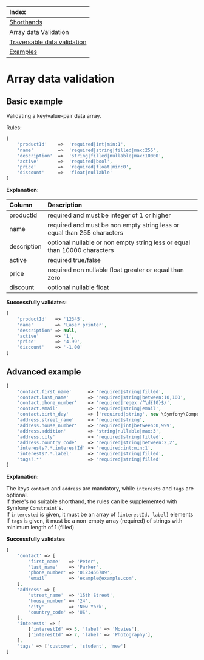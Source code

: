 | Index                                              |
|:-------------------------------------------------- |
| [Shorthands](available-shorthands.md)              |
| Array data Validation                              |
| [Traversable data validation](traversable-data.md) |
| [Examples](examples.md)                            |  

# Array data validation

## Basic example

Validating a key/value-pair data array.

Rules:
```php
[
    'productId'    =>  'required|int|min:1',                          
    'name'         =>  'required|string|filled|max:255',             
    'description'  =>  'string|filled|nullable|max:10000',           
    'active'       =>  'required|bool',
    'price'        =>  'required|float|min:0',
    'discount'     =>  'float|nullable'     
]
```

**Explanation:**

| Column       | Description                                                               |
|:-------------|:------------------------------------------------------------------------- |
| productId    | required and must be integer of 1 or higher                               |
| name         | required and must be non empty string less or equal than 255 characters   |
| description  | optional nullable or non empty string less or equal than 10000 characters |
| active       | required true/false                                                       |
| price        | required non nullable float greater or equal than zero                    |
| discount     | optional nullable float                                                   |

**Successfully validates:**
```php
[
    'productId'   => '12345',
    'name'        => 'Laser printer',
    'description' => null,
    'active'      => '1',
    'price'       => '4.99',
    'discount'    => '-1.00'
]
```

## Advanced example
```php
[
    'contact.first_name'      => 'required|string|filled',
    'contact.last_name'       => 'required|string|between:10,100',
    'contact.phone_number'    => 'required|regex:/^\d{10}$/',
    'contact.email'           => 'required|string|email', 
    'contact.birth_day'       => ['required|string', new \Symfony\Component\Validator\Constraints\Date()],    
    'address.street_name'     => 'required|string',
    'address.house_number'    => 'required|int|between:0,999',
    'address.addition'        => 'string|nullable|max:3',
    'address.city'            => 'required|string|filled',        
    'address.country_code'    => 'required|string|between:2,2',    
    'interests?.*.interestId' => 'required:int:min:1',
    'interests?.*.label'      => 'required|string|filled',                    
    'tags?.*'                 => 'required|string|filled'                   
]
```

**Explanation:**

The keys `contact` and `address` are mandatory, while `interests` and `tags` are optional.  
If there's no suitable shorthand, the rules can be supplemented with Symfony `Constraint`'s.  
If `interested` is given, it must be an array of `[interestId, label]` elements  
If `tags` is given, it must be a non-empty array (required) of strings with minimum length of 1 (filled)

**Successfully validates**
```php
[
    'contact' => [
        'first_name'   => 'Peter',
        'last_name'    => 'Parker',  
        'phone_number' => '0123456789',
        'email'        => 'example@example.com',
    ],
    'address' => [
        'street_name'  => '15th Street',
        'house_number' => '24',
        'city'         => 'New York',
        'country_code' => 'US',
    ],
    'interests' => [
        ['interestId' => 5, 'label' => 'Movies'],
        ['interestId' => 7, 'label' => 'Photography'],        
    ],
    'tags' => ['customer', 'student', 'new']       
]
```  
